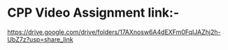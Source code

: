 # CPP Video Assignment link:- 
https://drive.google.com/drive/folders/17AXnosw6A4dEXFm0FqIJAZhj2h-UbZ7z?usp=share_link
